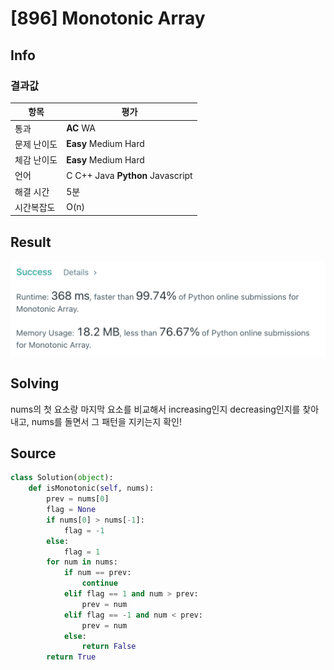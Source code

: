 # [896] Monotonic Array

## Info

### 결과값

| 항목        | 평가                             |
| ----------- | -------------------------------- |
| 통과        | **AC** WA                        |
| 문제 난이도 | **Easy** Medium Hard             |
| 체감 난이도 | **Easy** Medium Hard             |
| 언어        | C C++ Java **Python** Javascript |
| 해결 시간   | 5분                              |
| 시간복잡도  | O(n)                             |

## Result

![896](896.png)

## Solving

nums의 첫 요소랑 마지막 요소를 비교해서 increasing인지 decreasing인지를 찾아내고, nums를 돌면서 그 패턴을 지키는지 확인!

## Source

```python
class Solution(object):
    def isMonotonic(self, nums):
        prev = nums[0]
        flag = None
        if nums[0] > nums[-1]:
            flag = -1
        else:
            flag = 1
        for num in nums:
            if num == prev:
                continue
            elif flag == 1 and num > prev:
                prev = num
            elif flag == -1 and num < prev:
                prev = num
            else:
                return False
        return True
```

